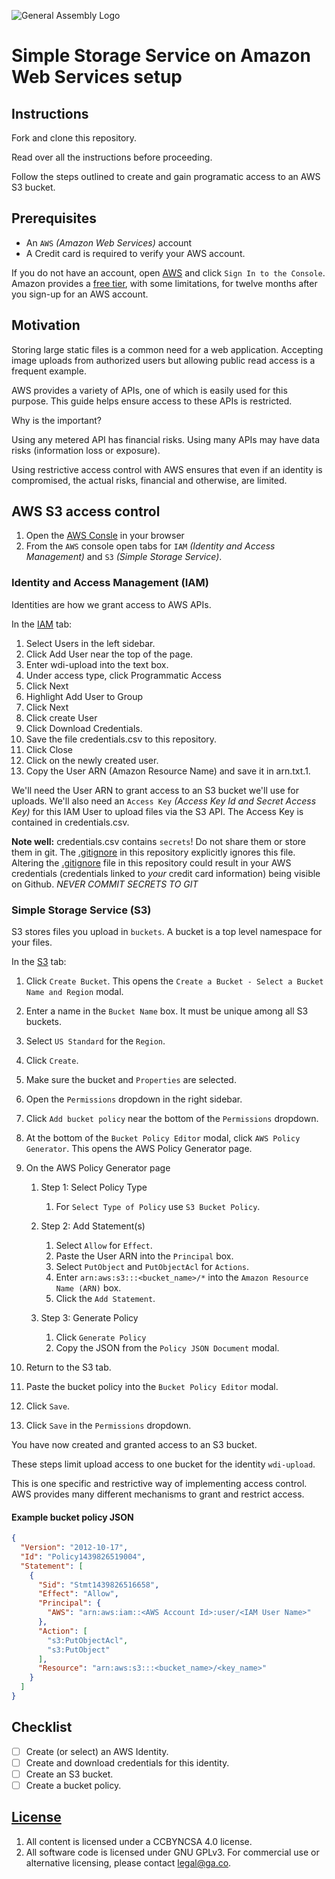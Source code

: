 ![General Assembly Logo](http://i.imgur.com/ke8USTq.png)

# Simple Storage Service on Amazon Web Services setup

## Instructions

Fork and clone this repository.

Read over all the instructions before proceeding.

Follow the steps outlined to create and gain programatic access to an AWS S3
 bucket.

## Prerequisites

-   An `AWS` _(Amazon Web Services)_ account
-   A Credit card is required to verify your AWS account.

If you do not have an account, open [AWS](https://aws.amazon.com/) and click
 `Sign In to the Console`.
Amazon provides a [free tier](http://aws.amazon.com/free/),
 with some limitations, for twelve months after you sign-up for an AWS account.

## Motivation

Storing large static files is a common need for a web application.
Accepting image uploads from authorized users but allowing public read access is
 a frequent example.

AWS provides a variety of APIs, one of which is easily used for this purpose.
This guide helps ensure access to these APIs is restricted.

Why is the important?

Using any metered API has financial risks.  Using many APIs may have data risks
 (information loss or exposure).

Using restrictive access control with AWS ensures that even if an identity is
 compromised, the actual risks, financial and otherwise, are limited.

## AWS S3 access control

1.  Open the [AWS Consle](https://console.aws.amazon.com/console/) in your
 browser
1.  From the `AWS` console open tabs for
 `IAM` _(Identity and Access Management)_ and `S3` _(Simple Storage Service)_.

### Identity and Access Management (IAM)

Identities are how we grant access to AWS APIs.

In the [IAM](https://console.aws.amazon.com/iam) tab:

1. Select Users in the left sidebar.
1. Click Add User near the top of the page.
1. Enter wdi-upload into the text box.
1. Under access type, click Programmatic Access
1. Click Next
1. Highlight Add User to Group
1. Click Next
1. Click create User
1. Click Download Credentials.
1. Save the file credentials.csv to this repository.
1. Click Close
1. Click on the newly created user.
1. Copy the User ARN (Amazon Resource Name) and save it in arn.txt.1. 

We'll need the User ARN to grant access to an S3 bucket we'll use for uploads.
We'll also need an `Access Key` _(Access Key Id and Secret Access Key)_ for this
 IAM User to upload files via the S3 API.
The Access Key is contained in credentials.csv.

**Note well:** credentials.csv contains `secrets`!
Do not share them or store them in git.
The [.gitignore](.gitignore) in this repository explicitly ignores this file. Altering the [.gitignore](.gitignore) file
in this repository could result in your AWS credentials (credentials linked to *your* credit card information) being visible on Github. *NEVER COMMIT SECRETS TO GIT*

### Simple Storage Service (S3)

S3 stores files you upload in `buckets`.  A bucket is a top level namespace
 for your files.

In the [S3](https://console.aws.amazon.com/s3) tab:

1.  Click `Create Bucket`.
 This opens the `Create a Bucket - Select a Bucket Name and Region` modal.
1.  Enter a name in the `Bucket Name` box. It must be unique among all S3
 buckets.
1.  Select `US Standard` for the `Region`.
1.  Click `Create`.
1.  Make sure the bucket and `Properties` are selected.
1.  Open the `Permissions` dropdown in the right sidebar.
1.  Click `Add bucket policy` near the bottom of the `Permissions` dropdown.
1.  At the bottom of the `Bucket Policy Editor` modal,
 click `AWS Policy Generator`.  This opens the AWS Policy Generator page.
1.  On the AWS Policy Generator page

    1.  Step 1: Select Policy Type

        1.  For `Select Type of Policy` use `S3 Bucket Policy`.

    1.  Step 2: Add Statement(s)

        1.  Select `Allow` for `Effect`.
        1.  Paste the User ARN into the `Principal` box.
        1.  Select `PutObject` and `PutObjectAcl` for `Actions`.
        1.  Enter `arn:aws:s3:::<bucket_name>/*` into the
          `Amazon Resource Name (ARN)` box.
        1.  Click the `Add Statement`.

    1.  Step 3: Generate Policy

        1.  Click `Generate Policy`
        1.  Copy the JSON from the `Policy JSON Document` modal.

1.  Return to the S3 tab.
1.  Paste the bucket policy into the `Bucket Policy Editor` modal.
1.  Click `Save`.
1.  Click `Save` in the `Permissions` dropdown.

You have now created and granted access to an S3 bucket.

These steps limit upload access to one bucket for the identity `wdi-upload`.

This is one specific and restrictive way of implementing access control.
AWS provides many different mechanisms to grant and restrict access.

#### Example bucket policy JSON

```json
{
  "Version": "2012-10-17",
  "Id": "Policy1439826519004",
  "Statement": [
    {
      "Sid": "Stmt1439826516658",
      "Effect": "Allow",
      "Principal": {
        "AWS": "arn:aws:iam::<AWS Account Id>:user/<IAM User Name>"
      },
      "Action": [
        "s3:PutObjectAcl",
        "s3:PutObject"
      ],
      "Resource": "arn:aws:s3:::<bucket_name>/<key_name>"
    }
  ]
}
```

## Checklist

-   [ ] Create (or select) an AWS Identity.
-   [ ] Create and download credentials for this identity.
-   [ ] Create an S3 bucket.
-   [ ] Create a bucket policy.

## [License](LICENSE)

1.  All content is licensed under a CC­BY­NC­SA 4.0 license.
1.  All software code is licensed under GNU GPLv3. For commercial use or alternative
licensing, please contact legal@ga.co.
